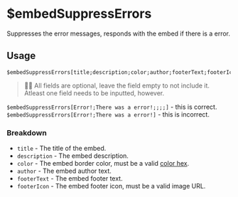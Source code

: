 # $embedSuppressErrors
Suppresses the error messages, responds with the embed if there is a error.

## Usage
```
$embedSuppressErrors[title;description;color;author;footerText;footerIcon]
``` 
> 🧙‍♂️ All fields are optional, leave the field empty to not include it. Atleast one field needs to be inputted, however.

`$embedSuppressErrors[Error!;There was a error!;;;;]` - this is correct. `$embedSuppressErrors[Error!;There was a error!]` - this is incorrect.

### Breakdown
- `title` - The title of the embed.
- `description` - The embed description.
- `color` - The embed border color, must be a valid [color hex](https://htmlcolorcodes.com/color-picker).
- `author` - The embed author text.
- `footerText` - The embed footer text.
- `footerIcon` - The embed footer icon, must be a valid image URL.